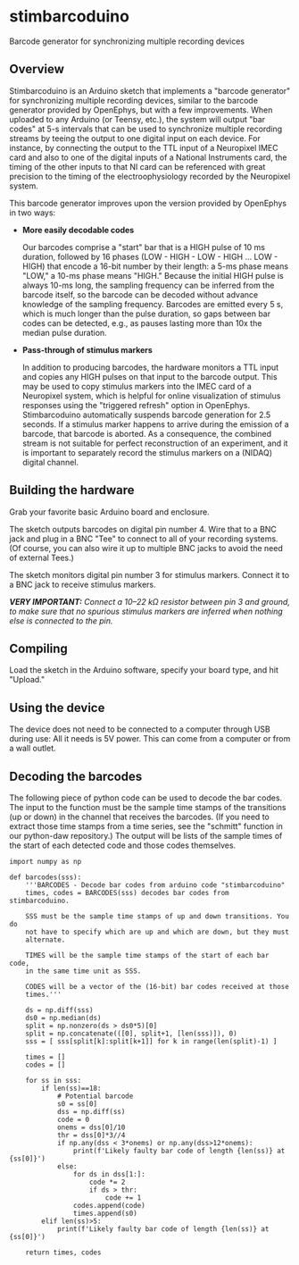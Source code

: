 # stimbarcoduino
Barcode generator for synchronizing multiple recording devices

## Overview

Stimbarcoduino is an Arduino sketch that implements a "barcode generator" for synchronizing multiple recording devices, similar to the barcode generator provided by OpenEphys, but with a few improvements. When uploaded to any Arduino (or Teensy, etc.), the system will output "bar codes" at 5-s intervals that can be used to synchronize multiple recording streams by teeing the output to one digital input on each device. For instance, by connecting the output to the TTL input of a Neuropixel IMEC card and also to one of the digital inputs of a National Instruments card, the timing of the other inputs to that NI card can be referenced with great precision to the timing of the electroophysiology recorded by the Neuropixel system.

This barcode generator improves upon the version provided by OpenEphys in two ways:

* **More easily decodable codes**

  Our barcodes comprise a "start" bar that is a HIGH pulse of 10 ms duration, followed by 16 phases (LOW - HIGH - LOW - HIGH ... LOW - HIGH) that encode a 16-bit number by their length: a 5-ms phase means "LOW," a 10-ms phase means "HIGH." Because the initial HIGH pulse is always 10-ms long, the sampling frequency can be inferred from the barcode itself, so the barcode can be decoded without advance knowledge of the sampling frequency. Barcodes are emitted every 5 s, which is much longer than the pulse duration, so gaps between bar codes can be detected, e.g., as pauses lasting more than 10x the median pulse duration.

* **Pass-through of stimulus markers**

  In addition to producing barcodes, the hardware monitors a TTL input and copies any HIGH pulses on that input to the barcode output. This may be used to copy stimulus markers into the IMEC card of a Neuropixel system, which is helpful for online visualization of stimulus responses using the "triggered refresh" option in OpenEphys. Stimbarcoduino automatically suspends barcode generation for 2.5 seconds. If a stimulus marker happens to arrive during the emission of a barcode, that barcode is aborted. As a consequence, the combined stream is not suitable for perfect reconstruction of an experiment, and it is important to separately record the stimulus markers on a (NIDAQ) digital channel.

## Building the hardware

Grab your favorite basic Arduino board and enclosure.

The sketch outputs barcodes on digital pin number 4. Wire that to a BNC jack and plug in a BNC "Tee" to connect to all of your recording systems. (Of course, you can also wire it up to multiple BNC jacks to avoid the need of external Tees.)

The sketch monitors digital pin number 3 for stimulus markers. Connect it to a BNC jack to receive stimulus markers. 

***VERY IMPORTANT:*** *Connect a 10–22 kΩ resistor between pin 3 and ground, to make sure that no spurious stimulus markers are inferred when nothing else is connected to the pin.* 

## Compiling

Load the sketch in the Arduino software, specify your board type, and hit "Upload."

## Using the device

The device does not need to be connected to a computer through USB during use: All it needs is 5V power. This can come from a computer or from a wall outlet.

## Decoding the barcodes

The following piece of python code can be used to decode the bar codes. The input to the function must be the sample time stamps of the transitions (up or down) in the channel that receives the barcodes. (If you need to extract those time stamps from a time series, see the "schmitt" function in our python-daw repository.) The output will be lists of the sample times of the start of each detected code and those codes themselves. 

    import numpy as np

    def barcodes(sss):
        '''BARCODES - Decode bar codes from arduino code "stimbarcoduino"
        times, codes = BARCODES(sss) decodes bar codes from stimbarcoduino. 
        
        SSS must be the sample time stamps of up and down transitions. You do
        not have to specify which are up and which are down, but they must 
        alternate.
        
        TIMES will be the sample time stamps of the start of each bar code,
        in the same time unit as SSS.
        
        CODES will be a vector of the (16-bit) bar codes received at those 
        times.'''
        
        ds = np.diff(sss)
        ds0 = np.median(ds)
        split = np.nonzero(ds > ds0*5)[0]
        split = np.concatenate(([0], split+1, [len(sss)]), 0)
        sss = [ sss[split[k]:split[k+1]] for k in range(len(split)-1) ]
        
        times = []
        codes = []
        
        for ss in sss:
            if len(ss)==18:
                # Potential barcode
                s0 = ss[0]
                dss = np.diff(ss)
                code = 0
                onems = dss[0]/10
                thr = dss[0]*3//4
                if np.any(dss < 3*onems) or np.any(dss>12*onems):
                    print(f'Likely faulty bar code of length {len(ss)} at {ss[0]}')
                else:
                    for ds in dss[1:]:
                        code *= 2
                        if ds > thr:
                            code += 1
                    codes.append(code)
                    times.append(s0)
            elif len(ss)>5:
                print(f'Likely faulty bar code of length {len(ss)} at {ss[0]}')
        
        return times, codes
    
